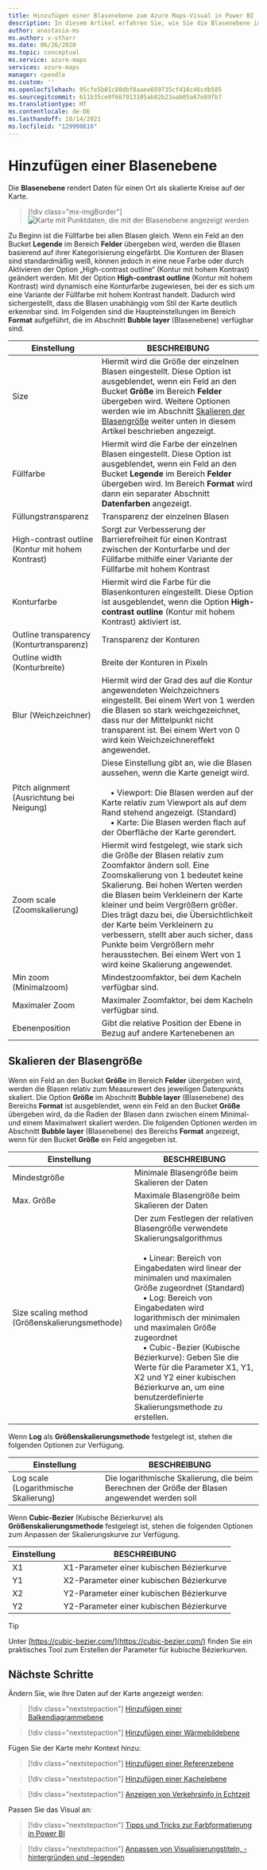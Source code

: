 ```yaml
---
title: Hinzufügen einer Blasenebene zum Azure Maps-Visual in Power BI | Microsoft Azure Maps
description: In diesem Artikel erfahren Sie, wie Sie die Blasenebene im Microsoft Azure Maps-Visual für Power BI verwenden.
author: anastasia-ms
ms.author: v-stharr
ms.date: 06/26/2020
ms.topic: conceptual
ms.service: azure-maps
services: azure-maps
manager: cpendle
ms.custom: ''
ms.openlocfilehash: 95cfe5b01c80dbf8aaee659735cf416c46cdb585
ms.sourcegitcommit: 611b35ce0f667913105ab82b23aab05a67e89fb7
ms.translationtype: HT
ms.contentlocale: de-DE
ms.lasthandoff: 10/14/2021
ms.locfileid: "129998616"
---
```

# <a name="add-a-bubble-layer"></a>Hinzufügen einer Blasenebene

Die **Blasenebene** rendert Daten für einen Ort als skalierte Kreise auf der Karte.

> [!div class="mx-imgBorder"]
> ![Karte mit Punktdaten, die mit der Blasenebene angezeigt werden](media/power-bi-visual/bubble-layer-with-legend-color.png)

Zu Beginn ist die Füllfarbe bei allen Blasen gleich. Wenn ein Feld an den Bucket **Legende** im Bereich **Felder** übergeben wird, werden die Blasen basierend auf ihrer Kategorisierung eingefärbt. Die Konturen der Blasen sind standardmäßig weiß, können jedoch in eine neue Farbe oder durch Aktivieren der Option „High-contrast outline“ (Kontur mit hohem Kontrast) geändert werden. Mit der Option **High-contrast outline** (Kontur mit hohem Kontrast) wird dynamisch eine Konturfarbe zugewiesen, bei der es sich um eine Variante der Füllfarbe mit hohem Kontrast handelt. Dadurch wird sichergestellt, dass die Blasen unabhängig vom Stil der Karte deutlich erkennbar sind. Im Folgenden sind die Haupteinstellungen im Bereich **Format** aufgeführt, die im Abschnitt **Bubble layer** (Blasenebene) verfügbar sind.

| Einstellung               | BESCHREIBUNG    |
|-----------------------|----------------|
| Size                  | Hiermit wird die Größe der einzelnen Blasen eingestellt. Diese Option ist ausgeblendet, wenn ein Feld an den Bucket **Größe** im Bereich **Felder** übergeben wird. Weitere Optionen werden wie im Abschnitt [Skalieren der Blasengröße](#bubble-size-scaling) weiter unten in diesem Artikel beschrieben angezeigt. |
| Füllfarbe            | Hiermit wird die Farbe der einzelnen Blasen eingestellt. Diese Option ist ausgeblendet, wenn ein Feld an den Bucket **Legende** im Bereich **Felder** übergeben wird. Im Bereich **Format** wird dann ein separater Abschnitt **Datenfarben** angezeigt. |
| Füllungstransparenz     | Transparenz der einzelnen Blasen |
| High-contrast outline (Kontur mit hohem Kontrast) | Sorgt zur Verbesserung der Barrierefreiheit für einen Kontrast zwischen der Konturfarbe und der Füllfarbe mithilfe einer Variante der Füllfarbe mit hohem Kontrast |
| Konturfarbe         | Hiermit wird die Farbe für die Blasenkonturen eingestellt. Diese Option ist ausgeblendet, wenn die Option **High-contrast outline** (Kontur mit hohem Kontrast) aktiviert ist. |
| Outline transparency (Konturtransparenz)  | Transparenz der Konturen |
| Outline width (Konturbreite)         | Breite der Konturen in Pixeln |
| Blur (Weichzeichner)                  | Hiermit wird der Grad des auf die Kontur angewendeten Weichzeichners eingestellt. Bei einem Wert von 1 werden die Blasen so stark weichgezeichnet, dass nur der Mittelpunkt nicht transparent ist. Bei einem Wert von 0 wird kein Weichzeichnereffekt angewendet. |
| Pitch alignment (Ausrichtung bei Neigung)       | Diese Einstellung gibt an, wie die Blasen aussehen, wenn die Karte geneigt wird. <br/><br/>&nbsp;&nbsp;&nbsp;&nbsp;• Viewport: Die Blasen werden auf der Karte relativ zum Viewport als auf dem Rand stehend angezeigt. (Standard)<br/>&nbsp;&nbsp;&nbsp;&nbsp;• Karte: Die Blasen werden flach auf der Oberfläche der Karte gerendert. |
| Zoom scale (Zoomskalierung)            | Hiermit wird festgelegt, wie stark sich die Größe der Blasen relativ zum Zoomfaktor ändern soll. Eine Zoomskalierung von 1 bedeutet keine Skalierung. Bei hohen Werten werden die Blasen beim Verkleinern der Karte kleiner und beim Vergrößern größer. Dies trägt dazu bei, die Übersichtlichkeit der Karte beim Verkleinern zu verbessern, stellt aber auch sicher, dass Punkte beim Vergrößern mehr herausstechen. Bei einem Wert von 1 wird keine Skalierung angewendet. |
| Min zoom (Minimalzoom)              | Mindestzoomfaktor, bei dem Kacheln verfügbar sind. |
| Maximaler Zoom              | Maximaler Zoomfaktor, bei dem Kacheln verfügbar sind. |
| Ebenenposition        | Gibt die relative Position der Ebene in Bezug auf andere Kartenebenen an |

## <a name="bubble-size-scaling"></a>Skalieren der Blasengröße

Wenn ein Feld an den Bucket **Größe** im Bereich **Felder** übergeben wird, werden die Blasen relativ zum Measurewert des jeweiligen Datenpunkts skaliert. Die Option **Größe** im Abschnitt **Bubble layer** (Blasenebene) des Bereichs **Format** ist ausgeblendet, wenn ein Feld an den Bucket **Größe** übergeben wird, da die Radien der Blasen dann zwischen einem Minimal- und einem Maximalwert skaliert werden. Die folgenden Optionen werden im Abschnitt **Bubble layer** (Blasenebene) des Bereichs **Format** angezeigt, wenn für den Bucket **Größe** ein Feld angegeben ist.

| Einstellung             | BESCHREIBUNG  |
|---------------------|--------------|
| Mindestgröße            | Minimale Blasengröße beim Skalieren der Daten|
| Max. Größe            | Maximale Blasengröße beim Skalieren der Daten|
| Size scaling method (Größenskalierungsmethode) | Der zum Festlegen der relativen Blasengröße verwendete Skalierungsalgorithmus<br/><br/>&nbsp;&nbsp;&nbsp;&nbsp;• Linear: Bereich von Eingabedaten wird linear der minimalen und maximalen Größe zugeordnet (Standard)<br/>&nbsp;&nbsp;&nbsp;&nbsp;• Log: Bereich von Eingabedaten wird logarithmisch der minimalen und maximalen Größe zugeordnet<br/>&nbsp;&nbsp;&nbsp;&nbsp;• Cubic-Bezier (Kubische Bézierkurve): Geben Sie die Werte für die Parameter X1, Y1, X2 und Y2 einer kubischen Bézierkurve an, um eine benutzerdefinierte Skalierungsmethode zu erstellen. |

Wenn **Log** als **Größenskalierungsmethode** festgelegt ist, stehen die folgenden Optionen zur Verfügung.

| Einstellung   | BESCHREIBUNG      |
|-----------|------------------|
| Log scale (Logarithmische Skalierung) | Die logarithmische Skalierung, die beim Berechnen der Größe der Blasen angewendet werden soll |

Wenn **Cubic-Bezier** (Kubische Bézierkurve) als **Größenskalierungsmethode** festgelegt ist, stehen die folgenden Optionen zum Anpassen der Skalierungskurve zur Verfügung.

| Einstellung | BESCHREIBUNG                           |
|---------|---------------------------------------|
| X1      | X1-Parameter einer kubischen Bézierkurve |
| Y1      | X2-Parameter einer kubischen Bézierkurve |
| X2      | Y2-Parameter einer kubischen Bézierkurve |
| Y2      | Y2-Parameter einer kubischen Bézierkurve |

> [!TIP]
> Unter [https://cubic-bezier.com/](https://cubic-bezier.com/) finden Sie ein praktisches Tool zum Erstellen der Parameter für kubische Bézierkurven.

## <a name="next-steps"></a>Nächste Schritte

Ändern Sie, wie Ihre Daten auf der Karte angezeigt werden:

> [!div class="nextstepaction"]
> [Hinzufügen einer Balkendiagrammebene](power-bi-visual-add-bar-chart-layer.md)

> [!div class="nextstepaction"]
> [Hinzufügen einer Wärmebildebene](power-bi-visual-add-heat-map-layer.md)

Fügen Sie der Karte mehr Kontext hinzu:

> [!div class="nextstepaction"]
> [Hinzufügen einer Referenzebene](power-bi-visual-add-reference-layer.md)

> [!div class="nextstepaction"]
> [Hinzufügen einer Kachelebene](power-bi-visual-add-tile-layer.md)

> [!div class="nextstepaction"]
> [Anzeigen von Verkehrsinfo in Echtzeit](power-bi-visual-show-real-time-traffic.md)

Passen Sie das Visual an:

> [!div class="nextstepaction"]
> [Tipps und Tricks zur Farbformatierung in Power BI](/power-bi/visuals/service-tips-and-tricks-for-color-formatting)

> [!div class="nextstepaction"]
> [Anpassen von Visualisierungstiteln, -hintergründen und -legenden](/power-bi/visuals/power-bi-visualization-customize-title-background-and-legend)